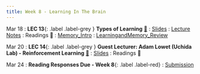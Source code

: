 ```yaml
---
title: Week 8 - Learning In The Brain
---
```


Mar 18
: **LEC 13**{: .label .label-grey } **Types of Learning** [🎥](https://harvard.hosted.panopto.com/Panopto/Pages/Viewer.aspx?id=38ecc57d-3a7b-49a7-965b-b0ff01522b3b)
    : [Slides](https://canvas.harvard.edu/files/19657332/download?download_frd=1)
: [Lecture Notes](https://canvas.harvard.edu/files/19774042/download?download_frd=1)
: Readings 📖
: [Memory_Intro](https://canvas.harvard.edu/files/19652960/download?download_frd=1)
: [LearningandMemory_Review](https://canvas.harvard.edu/files/19652959/download?download_frd=1)

Mar 20
: **LEC 14**{: .label .label-grey } **Guest Lecturer: Adam Lowet (Uchida Lab) - Reinforcement Learning** [🎥](https://harvard.hosted.panopto.com/Panopto/Pages/Viewer.aspx?id=63a7998b-62d1-4eb7-b3d0-b0ff01522b5b)
    : [Slides](https://canvas.harvard.edu/files/19697168/download?download_frd=1)
: Readings 📖

Mar 24
: **Reading Responses Due - Week 8**{: .label .label-red}
    : [Submission](https://canvas.harvard.edu/courses/129605/assignments/794077)
